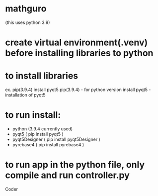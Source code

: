 # mathguro
(this uses python 3.9)
# create virtual environment(.venv) before installing libraries to python

# to install libraries
ex. pip(3.9.4) install pyqt5
pip(3.9.4) - for python version
install pyqt5 - installation of pyqt5

# to run install:
- python (3.9.4 currently used) 
- pyqt5   ( pip install pyqt5 ) 
- pyqt5Designer ( pip install pyqt5Designer )
- pyrebase4 ( pip install pyrebase4 )

# to run app in the python file, only compile and run controller.py

Coder
